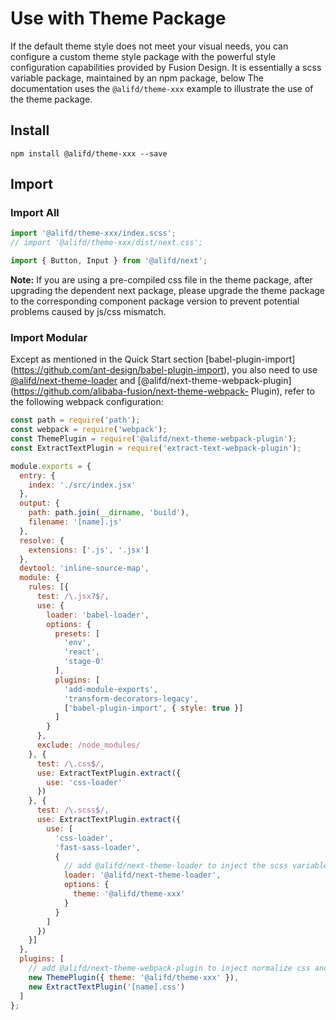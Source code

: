 # Use with Theme Package

If the default theme style does not meet your visual needs, you can configure a custom theme style package with the powerful style configuration capabilities provided by Fusion Design. It is essentially a scss variable package, maintained by an npm package, below The documentation uses the `@alifd/theme-xxx` example to illustrate the use of the theme package.

## Install

```
npm install @alifd/theme-xxx --save
```

## Import

### Import All

``` js
import '@alifd/theme-xxx/index.scss';
// import '@alifd/theme-xxx/dist/next.css';

import { Button, Input } from '@alifd/next';
```

**Note:** If you are using a pre-compiled css file in the theme package, after upgrading the dependent next package, please upgrade the theme package to the corresponding component package version to prevent potential problems caused by js/css mismatch.

### Import Modular
Except as mentioned in the Quick Start section [babel-plugin-import] (https://github.com/ant-design/babel-plugin-import), you also need to use [@alifd/next-theme-loader]( Https://github.com/alibaba-fusion/next-theme-loader) and [@alifd/next-theme-webpack-plugin](https://github.com/alibaba-fusion/next-theme-webpack- Plugin), refer to the following webpack configuration:

``` js
const path = require('path');
const webpack = require('webpack');
const ThemePlugin = require('@alifd/next-theme-webpack-plugin');
const ExtractTextPlugin = require('extract-text-webpack-plugin');

module.exports = {
  entry: {
    index: './src/index.jsx'
  },
  output: {
    path: path.join(__dirname, 'build'),
    filename: '[name].js'
  },
  resolve: {
    extensions: ['.js', '.jsx']
  },
  devtool: 'inline-source-map',
  module: {
    rules: [{
      test: /\.jsx?$/,
      use: {
        loader: 'babel-loader',
        options: {
          presets: [
            'env',
            'react',
            'stage-0'
          ],
          plugins: [
            'add-module-exports',
            'transform-decorators-legacy',
            ['babel-plugin-import', { style: true }]
          ]
        }
      },
      exclude: /node_modules/
    }, {
      test: /\.css$/,
      use: ExtractTextPlugin.extract({
        use: 'css-loader'
      })
    }, {
      test: /\.scss$/,
      use: ExtractTextPlugin.extract({
        use: [
          'css-loader',
          'fast-sass-loader',
          {
            // add @alifd/next-theme-loader to inject the scss variable of the custom theme package
            loader: '@alifd/next-theme-loader',
            options: {
              theme: '@alifd/theme-xxx'
            }
          }
        ]
      })
    }]
  },
  plugins: [
    // add @alifd/next-theme-webpack-plugin to inject normalize css and custom icon css
    new ThemePlugin({ theme: '@alifd/theme-xxx' }),
    new ExtractTextPlugin('[name].css')
  ]
};
```

